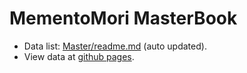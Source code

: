 # MementoMori MasterBook

- Data list: [Master/readme.md](Master/readme.md) (auto updated). 
- View data at [github pages](https://moonheart.github.io/mementomori-masterbook/).
